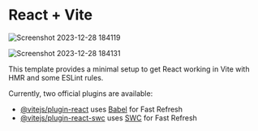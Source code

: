 # React + Vite

![Screenshot 2023-12-28 184119](https://github.com/shubhamrpgupta/themeSwitcher/assets/144988807/7603cd5a-b7c1-459e-b8a2-7d5094d8d624)

![Screenshot 2023-12-28 184131](https://github.com/shubhamrpgupta/themeSwitcher/assets/144988807/89a462bc-6db7-4fb6-86b0-947f9b728a39)



This template provides a minimal setup to get React working in Vite with HMR and some ESLint rules.

Currently, two official plugins are available:

- [@vitejs/plugin-react](https://github.com/vitejs/vite-plugin-react/blob/main/packages/plugin-react/README.md) uses [Babel](https://babeljs.io/) for Fast Refresh
- [@vitejs/plugin-react-swc](https://github.com/vitejs/vite-plugin-react-swc) uses [SWC](https://swc.rs/) for Fast Refresh

